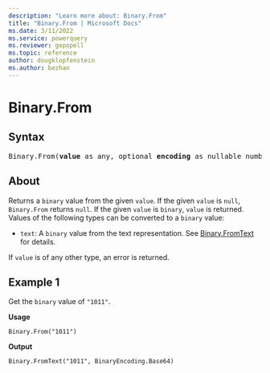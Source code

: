 ```yaml
---
description: "Learn more about: Binary.From"
title: "Binary.From | Microsoft Docs"
ms.date: 3/11/2022
ms.service: powerquery
ms.reviewer: gepopell
ms.topic: reference
author: dougklopfenstein
ms.author: bezhan
---
```

# Binary.From

## Syntax  

<pre>
Binary.From(<b>value</b> as any, optional <b>encoding</b> as nullable number) as nullable binary
</pre>

## About

Returns a `binary` value from the given `value`. If the given `value` is `null`, `Binary.From` returns `null`. If the given `value` is `binary`, `value` is returned. Values of the following types can be converted to a `binary` value:

* `text`: A `binary` value from the text representation. See [Binary.FromText](/powerquery-m/binary-fromtext) for details.

If `value` is of any other type, an error is returned.

## Example 1

Get the `binary` value of `"1011"`.

**Usage**

```powerquery-m
Binary.From("1011")
```

**Output**

`Binary.FromText("1011", BinaryEncoding.Base64)`
